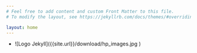 ```yaml
---
# Feel free to add content and custom Front Matter to this file.
# To modify the layout, see https://jekyllrb.com/docs/themes/#overriding-theme-defaults

layout: home
---
```


 <ul>
<li  markdown="1">
![Logo Jekyll]({{site.url}}/download/hp_images.jpg )
</li>
</ul>
